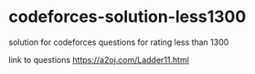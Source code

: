 # codeforces-solution-less1300
solution for codeforces questions for rating less than 1300

link to questions
https://a2oj.com/Ladder11.html
